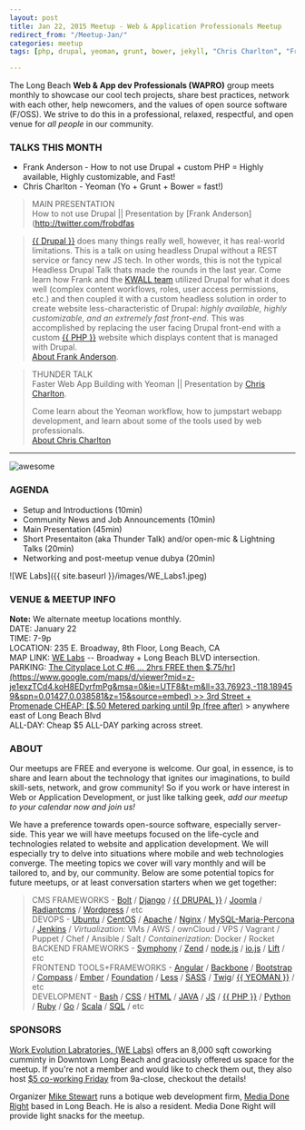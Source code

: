 ```yaml
---
layout: post
title: Jan 22, 2015 Meetup - Web & Application Professionals Meetup
redirect_from: "/Meetup-Jan/"
categories: meetup
tags: [php, drupal, yeoman, grunt, bower, jekyll, "Chris Charlton", "Frank Andersen"]

---
```


The Long Beach __Web & App dev Professionals (WAPRO)__ group meets monthly to showcase our cool tech projects, share best practices, network with each other, help newcomers, and the values of open source software (F/OSS).  We strive to do this in a professional, relaxed, respectful, and open venue for _all people_ in our community.

### TALKS THIS MONTH

* Frank Anderson - How to not use Drupal + custom PHP = Highly available, Highly customizable, and Fast!
* Chris Charlton - Yeoman (Yo + Grunt + Bower = fast!)


>  MAIN PRESENTATION  
>  How to not use Drupal ||  Presentation by [Frank Anderson](http://twitter.com/frobdfas  

>  [{{ Drupal }}](http://drupal.org) does many things really well, however, it has real-world limitations. This is a talk on using headless Drupal without a REST service or fancy new JS tech. In other words, this is not the typical Headless Drupal Talk thats made the rounds in the last year. Come learn how Frank and the  [KWALL team](http://www.kwallcompany.com) utilized Drupal for what it does well (complex content workflows, roles, user access permissions, etc.) and then coupled it with a custom headless solution in order to create website less-characteristic of Drupal: _highly available, highly customizable, and an extremely fast front-end._ This was accomplished by replacing the user facing Drupal front-end with a custom [{{ PHP }}](http://php.net) website which displays content that is managed with Drupal.  
>  [About Frank Anderson](https://www.drupal.org/u/frob).  

>  THUNDER TALK  
>  Faster Web App Building with Yeoman || Presentation by [Chris Charlton](http://twitter.com/charltonweb).  
>
>  Come learn about the Yeoman workflow, how to jumpstart webapp development, and learn about some of the tools used by web professionals.  
>  [About Chris Charlton](http://github/ccharlton)

---



![awesome](http://i.imgur.com/J4SoDeM.png?delhash=6W4vfcnAxJBVn0j)  


### AGENDA

* Setup and Introductions (10min)
* Community News and Job Announcements (10min)
* Main Presentation (45min)
* Short Presentaiton (aka Thunder Talk) and/or open-mic & Lightning Talks (20min)
* Networking and post-meetup venue dubya (20min)



![WE Labs]({{ site.baseurl }}/images/WE_Labs1.jpeg)


### VENUE & MEETUP INFO  

**Note:** We alternate meetup locations monthly.  
DATE: January 22  
TIME: 7-9p  
LOCATION:  235 E. Broadway, 8th Floor, Long Beach, CA  
MAP LINK: [WE Labs](http://www.welabs.us/contact) -- Broadway + Long Beach BLVD intersection.  
PARKING: [The Cityplace Lot C #6 ... 2hrs FREE then $.75/hr](https://www.google.com/maps/d/viewer?mid=z-je1exzTCd4.koH8EDyrfmPg&msa=0&ie=UTF8&t=m&ll=33.76923,-118.189459&spn=0.01427,0.038581&z=15&source=embed) >> 3rd Street + Promenade  
CHEAP: [$.50 Metered parking until 9p (free after)](http://www.downtownlongbeach.org/parking) > anywhere east of Long Beach Blvd  
ALL-DAY: Cheap $5 ALL-DAY parking across street.  



### ABOUT
Our meetups are FREE and everyone is welcome.  Our goal, in essence, is to share and learn about the technology that ignites our imaginations, to build   skill-sets, network, and grow  community!  So if you work or have interest in Web or Application Development, or just like talking geek, _add our meetup to your calendar now and join us!_

We have a preference towards open-source software, especially server-side.  This year we will have meetups focused on the life-cycle and technologies related to website and application development.  We will especially try to delve into situations where mobile and web technologies converge.  The meeting topics we cover will vary monthly and will be tailored to, and by, our community.  Below are some potential topics for future meetups, or at least conversation starters when we get together:



> CMS FRAMEWORKS - [Bolt](http://bolt.cm) / [Django](http://djangoproject.com) / [{{ DRUPAL }}](https://drupal.org) / [Joomla](https://www.joomla.org) / [Radiantcms](http://radiantcms.org) / [Wordpress](https://wordpress.org) / etc  
DEVOPS - [Ubuntu](http://ubuntu.com) / [CentOS](http://centos.org) / [Apache](http://httpd.apache.org) / [Nginx](http://nginx.org) /  [MySQL-Maria-Percona](https://en.wikipedia.org/wiki/MySQL#Related_projects) / [Jenkins](http://jenkins-ci.org) / _Virtualization:_ VMs / AWS / ownCloud / VPS / Vagrant / Puppet / Chef / Ansible / Salt / _Containerization:_ Docker / Rocket  
BACKEND FRAMEWORKS - [Symphony](http://en.wikipedia.org/wiki/Symfony) / [Zend](http://en.wikipedia.org/wiki/Zend_Framework) / [node.js](http://en.wikipedia.org/wiki/Node.js) / [io.js](https://iojs.org) / [Lift](http://en.wikipedia.org/wiki/Lift_%28web_framework%29) / etc  
FRONTEND TOOLS+FRAMEWORKS - [Angular](https://angularjs.org) / [Backbone](http://backbonejs.org) / [Bootstrap](http://getbootstrap.com) / [Compass](http://compass-style.org) / [Ember](http://emberjs.com) / [Foundation](http://foundation.zurb.com/) / [Less](http://lesscss.org) / [SASS](http://sass-lang.com) / [Twig]()/ [{{ YEOMAN }}](http://yeoman.io) /  etc  
DEVELOPMENT - [Bash](http://en.wikipedia.org/wiki/Bash_%28Unix_shell%29) / [CSS](https://developer.mozilla.org/en-US/docs/Web/CSS) / [HTML](https://developer.mozilla.org/en-US/docs/Web/HTML) / [JAVA](http://en.wikipedia.org/wiki/Java_%28programming_language%29) / [JS](http://en.wikipedia.org/wiki/JavaScript) / [{{ PHP }}](http://en.wikipedia.org/wiki/PHP) / [Python](http://en.wikipedia.org/wiki/Python_%28programming_language%29) / [Ruby](http://www.ruby-lang.org) / [Go](https://golang.org) / [Scala](http://www.scala-lang.org) / [SQL](http://en.wikipedia.org/wiki/SQL) /  etc  



### SPONSORS

[Work Evolution Labratories, (WE Labs)](http://welabs.us) offers an 8,000 sqft coworking cumminty in Downtown Long Beach and graciously offered us space for the meetup.  If you're not a member and would like to check them out, they also host [$5 co-working Friday](http://www.welabs.us/events/eventdetail/962/-/5-friday) from 9a-close, checkout the details!  


Organizer [Mike Stewart]() runs a botique web development firm, [Media Done Right](http://www.MediaDoneRight.com) based in Long Beach. He is also a resident.  Media Done Right will provide light snacks for the meetup.
